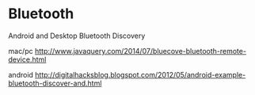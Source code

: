 # Bluetooth
Android and Desktop Bluetooth Discovery

mac/pc
http://www.javaquery.com/2014/07/bluecove-bluetooth-remote-device.html

android
http://digitalhacksblog.blogspot.com/2012/05/android-example-bluetooth-discover-and.html
